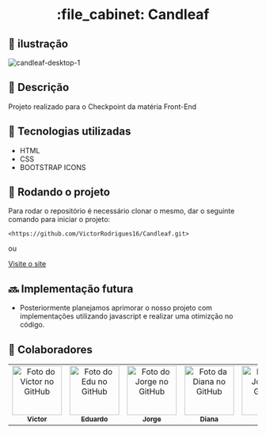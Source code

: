 <h1 align="center">:file_cabinet: Candleaf</h1>

## :memo: ilustração
 ![candleaf-desktop-_1_](https://github.com/VictorRodrigues16/Candleaf/assets/143040764/11b73c21-fe1e-43fb-9574-45a02eddf341)

## :memo: Descrição
Projeto realizado para o Checkpoint da matéria Front-End 


## :wrench: Tecnologias utilizadas
* HTML
* CSS
* BOOTSTRAP ICONS

## :rocket: Rodando o projeto
Para rodar o repositório é necessário clonar o mesmo, dar o seguinte comando para iniciar o projeto:
```
<https://github.com/VictorRodrigues16/Candleaf.git>
```
ou
<br>

 <a href="https://github.com/educf-code">
    Visite o site
</a>

## :soon: Implementação futura
* Posteriormente planejamos aprimorar o nosso projeto com implementações utilizando javascript e realizar uma otimizção no código.

## :handshake: Colaboradores
<table>
  <tr>
    <td align="center">
      <a href="https://github.com/VictorRodrigues16">
        <img src="https://avatars.githubusercontent.com/u/143040764?v=4" width="100px;" alt="Foto do Victor no GitHub"/><br>
        <sub>
          <b>Victor</b>
        </sub>
      </a>
    </td>
   <td align="center">
      <a href="https://github.com/educf-code">
        <img src="https://avatars.githubusercontent.com/u/127149439?v=4" width="100px;" alt="Foto do Edu no GitHub"/><br>
        <sub>
          <b>Eduardo</b>
        </sub>
      </a>
    </td>
   <td align="center">
      <a href="https://github.com/JorgeBooz00">
        <img src="https://avatars.githubusercontent.com/u/107008455?v=4" width="100px;" alt="Foto do Jorge no GitHub"/><br>
        <sub>
          <b>Jorge</b>
        </sub>
      </a>
    </td>
   <td align="center">
      <a href="https://github.com/dianainocencio">
        <img src="https://avatars.githubusercontent.com/u/125329245?v=4" width="100px;" alt="Foto da Diana no GitHub"/><br>
        <sub>
          <b>Diana</b>
        </sub>
      </a>
    </td>
   <td align="center">
      <a href="https://github.com/Vikcarvalhos">
        <img src="https://avatars.githubusercontent.com/u/116219225?v=4" width="100px;" alt="Foto do João no GitHub"/><br>
        <sub>
          <b>João</b>
        </sub>
      </a>
    </td>
  </tr>
</table>
